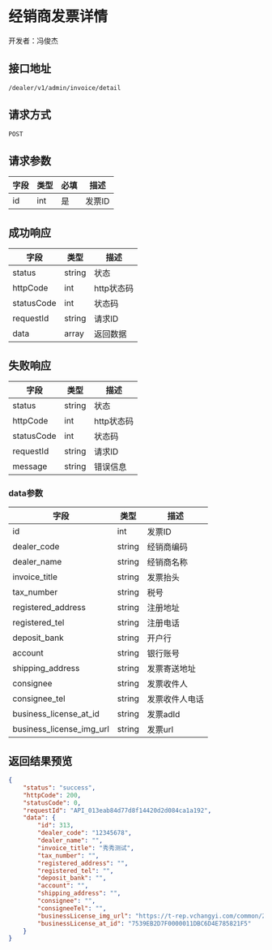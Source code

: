 # 经销商发票详情

开发者：冯俊杰

## 接口地址

`/dealer/v1/admin/invoice/detail`

## 请求方式

`POST`

## 请求参数

| 字段 | 类型   | 必填 | 描述     |
| ---- | ------ | ---- | -------- |
| id   | int    | 是   | 发票ID   |

## 成功响应

| 字段       | 类型    | 描述        |
| ---------- | ------- | ----------- |
| status    | string  | 状态    |
| httpCode     | int  | http状态码    |
| statusCode | int  | 状态码 |
| requestId | string  | 请求ID |
| data  | array  | 返回数据      |

## 失败响应

| 字段       | 类型    | 描述        |
| ---------- | ------- | ----------- |
| status    | string  | 状态    |
| httpCode     | int  | http状态码    |
| statusCode | int  | 状态码 |
| requestId | string  | 请求ID |
| message  | string  | 错误信息      |

### data参数

| 字段 | 类型 | 描述 |
| --- | --- | --- |
| id | int | 发票ID |
| dealer_code | string | 经销商编码 |
| dealer_name | string | 经销商名称 |
| invoice_title | string | 发票抬头 |
| tax_number | string | 税号 |
| registered_address | string | 注册地址 |
| registered_tel | string | 注册电话 |
| deposit_bank | string | 开户行 |
| account | string | 银行账号 |
| shipping_address | string | 发票寄送地址 |
| consignee | string | 发票收件人 |
| consignee_tel | string | 发票收件人电话 |
| business_license_at_id | string | 发票adId |
| business_license_img_url | string | 发票url |

## 返回结果预览

```json
{
    "status": "success",
    "httpCode": 200,
    "statusCode": 0,
    "requestId": "API_013eab84d77d8f14420d2d084ca1a192",
    "data": {
        "id": 313,
        "dealer_code": "12345678",
        "dealer_name": "",
        "invoice_title": "秀秀测试",
        "tax_number": "",
        "registered_address": "",
        "registered_tel": "",
        "deposit_bank": "",
        "account": "",
        "shipping_address": "",
        "consignee": "",
        "consigneeTel": "",
        "businessLicense_img_url": "https://t-rep.vchangyi.com/common/20201218/9BC78A067F0000017FE5C9821F85A4C0/7539EB2D7F0000011DBC6D4E785821F5.jpeg?atId=7539EB2D7F0000011DBC6D4E785821F5",
        "businessLicense_at_id": "7539EB2D7F0000011DBC6D4E785821F5"
    }
}
```